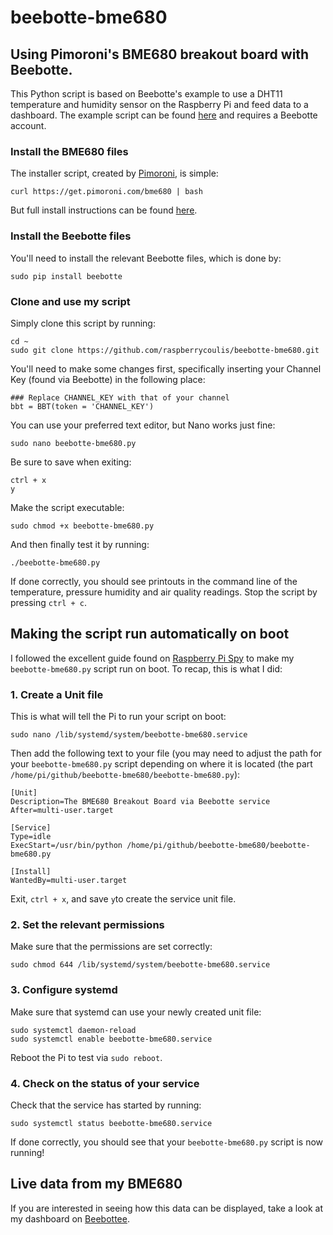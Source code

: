 # beebotte-bme680
## Using Pimoroni's BME680 breakout board with Beebotte.

This Python script is based on Beebotte's example to use a DHT11 temperature and humidity sensor on the Raspberry Pi and feed data to a dashboard. The example script can be found [here](https://beebotte.com/tutorials/monitor_humidity_and_temperature_with_raspberrypi) and requires a Beebotte account.

### Install the BME680 files

The installer script, created by [Pimoroni](https://shop.pimoroni.com), is simple:

    curl https://get.pimoroni.com/bme680 | bash

But full install instructions can be found [here](https://learn.pimoroni.com/tutorial/sandyj/getting-started-with-bme680-breakout).

### Install the Beebotte files

You'll need to install the relevant Beebotte files, which is done by:

    sudo pip install beebotte

### Clone and use my script

Simply clone this script by running:

    cd ~
    sudo git clone https://github.com/raspberrycoulis/beebotte-bme680.git

You'll need to make some changes first, specifically inserting your Channel Key (found via Beebotte) in the following place:

    ### Replace CHANNEL_KEY with that of your channel
    bbt = BBT(token = 'CHANNEL_KEY')

You can use your preferred text editor, but Nano works just fine:

    sudo nano beebotte-bme680.py

Be sure to save when exiting:

    ctrl + x
    y

Make the script executable:

    sudo chmod +x beebotte-bme680.py

And then finally test it by running:

    ./beebotte-bme680.py

If done correctly, you should see printouts in the command line of the temperature, pressure humidity and air quality readings. Stop the script by pressing `ctrl + c`.

## Making the script run automatically on boot

I followed the excellent guide found on [Raspberry Pi Spy](http://www.raspberrypi-spy.co.uk/2015/10/how-to-autorun-a-python-script-on-boot-using-systemd/) to make my  `beebotte-bme680.py` script run on boot. To recap, this is what I did:

### 1. Create a Unit file

This is what will tell the Pi to run your script on boot:

    sudo nano /lib/systemd/system/beebotte-bme680.service

Then add the following text to your file (you may need to adjust the path for your `beebotte-bme680.py` script depending on where it is located (the part `/home/pi/github/beebotte-bme680/beebotte-bme680.py`):

    [Unit]
    Description=The BME680 Breakout Board via Beebotte service
    After=multi-user.target
    
    [Service]
    Type=idle
    ExecStart=/usr/bin/python /home/pi/github/beebotte-bme680/beebotte-bme680.py
    
    [Install]
    WantedBy=multi-user.target

Exit, `ctrl + x`, and save `y`to create the service unit file.

### 2. Set the relevant permissions

Make sure that the permissions are set correctly:

    sudo chmod 644 /lib/systemd/system/beebotte-bme680.service

### 3. Configure systemd

Make sure that systemd can use your newly created unit file:

    sudo systemctl daemon-reload
    sudo systemctl enable beebotte-bme680.service

Reboot the Pi to test via `sudo reboot`.

### 4. Check on the status of your service

Check that the service has started by running:

    sudo systemctl status beebotte-bme680.service

If done correctly, you should see that your `beebotte-bme680.py` script is now running!

## Live data from my BME680

If you are interested in seeing how this data can be displayed, take a look at my dashboard on [Beebottee](https://beebotte.com/dash/0267cb20-c3d0-11e7-bfef-6f68fef5ca14#.WgHUsxO0NN2).
